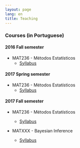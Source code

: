 ```yaml
---
layout: page
lang: en
title: Teaching
---
```


### Courses (in Portuguese)

#### 2016 Fall semester

* MAT236 - Métodos Estatísticos
  * [Syllabus](https://est.ufba.br/sites/est.ufba.br/files/mat236_-_metodos_estatisticos.pdf)
  
#### 2017 Spring semester

* MAT236 - Métodos Estatísticos
  * [Syllabus](https://est.ufba.br/sites/est.ufba.br/files/mat236_-_metodos_estatisticos.pdf)  
  
#### 2017 Fall semester

* MAT236 - Métodos Estatísticos
  * [Syllabus](https://est.ufba.br/sites/est.ufba.br/files/mat236_-_metodos_estatisticos.pdf)
  
* MATXXX - Bayesian Inference
  * [Syllabus](https://est.ufba.br/sites/est.ufba.br/files/mat236_-_metodos_estatisticos.pdf)